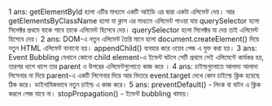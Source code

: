 1 ans: getElementById হলো এটির মাধ্যমে একটি আইডি এর দ্বারা একটা এলিমেন্ট দেয়। আর getElementsByClassName হলো যা ক্লাস এর মাধ্যমে এলিমেন্ট পাওয়া যায়
querySelector হলো সিলেক্টর প্রথমে যাকে পাবে তাকে এলিমেন্ট হিসেবে দেয়। querySelector হলো সিলেক্টর যা দেয় তাই এলিমেন্ট হিসেবে দেয়।
2 ans: DOM-এ নতুন এলিমেন্ট তৈরি মানে হলো document.createElement() দিয়ে নতুন HTML এলিমেন্ট বানানো হয়। appendChild() ব্যবহার করে ওয়েব পেজ এ যুক্ত করা হয়।
3 ans: Event Bubbling যেখানে কোনো child element-এ ইভেন্ট ঘটলে সেটি প্রথমে সেই এলিমেন্টে কার্যকর হয়, তারপর ধাপে ধাপে তার parent ও উপরের এলিমেন্টগুলোতে কাজ করে ।
4 ans: চাইল্ডগুলোতে আলাদা আলাদা লিসেনার না দিয়ে parent-এ একটি লিসেনার দিয়ে  আর ভিতরে event.target দেখে কোন চাইল্ডে ক্লিক হয়েছে ঠিক করে।
ডাইনামিকভাবে নতুন চাইল্ড এ কাজ করে।
5 ans: preventDefault() - লিংক বা বাটন এ ক্লিক করলে পেজ যাবে না। stopPropagation() - ইভেন্ট bubbling থামায়।

